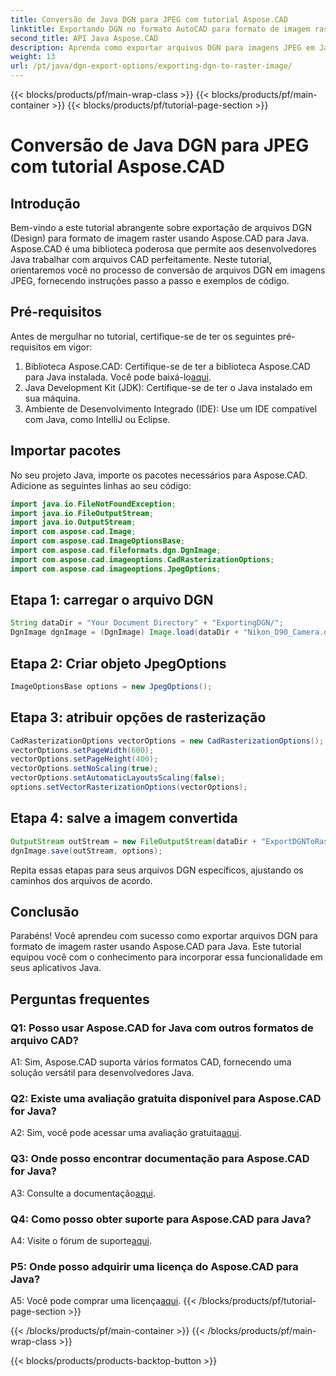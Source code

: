 ```yaml
---
title: Conversão de Java DGN para JPEG com tutorial Aspose.CAD
linktitle: Exportando DGN no formato AutoCAD para formato de imagem raster
second_title: API Java Aspose.CAD
description: Aprenda como exportar arquivos DGN para imagens JPEG em Java usando Aspose.CAD. Este tutorial passo a passo orienta você durante o processo sem esforço.
weight: 13
url: /pt/java/dgn-export-options/exporting-dgn-to-raster-image/
---
```


{{< blocks/products/pf/main-wrap-class >}}
{{< blocks/products/pf/main-container >}}
{{< blocks/products/pf/tutorial-page-section >}}

# Conversão de Java DGN para JPEG com tutorial Aspose.CAD

## Introdução

Bem-vindo a este tutorial abrangente sobre exportação de arquivos DGN (Design) para formato de imagem raster usando Aspose.CAD para Java. Aspose.CAD é uma biblioteca poderosa que permite aos desenvolvedores Java trabalhar com arquivos CAD perfeitamente. Neste tutorial, orientaremos você no processo de conversão de arquivos DGN em imagens JPEG, fornecendo instruções passo a passo e exemplos de código.

## Pré-requisitos

Antes de mergulhar no tutorial, certifique-se de ter os seguintes pré-requisitos em vigor:
1.  Biblioteca Aspose.CAD: Certifique-se de ter a biblioteca Aspose.CAD para Java instalada. Você pode baixá-lo[aqui](https://releases.aspose.com/cad/java/).
2. Java Development Kit (JDK): Certifique-se de ter o Java instalado em sua máquina.
3. Ambiente de Desenvolvimento Integrado (IDE): Use um IDE compatível com Java, como IntelliJ ou Eclipse.

## Importar pacotes

No seu projeto Java, importe os pacotes necessários para Aspose.CAD. Adicione as seguintes linhas ao seu código:

```java
import java.io.FileNotFoundException;
import java.io.FileOutputStream;
import java.io.OutputStream;
import com.aspose.cad.Image;
import com.aspose.cad.ImageOptionsBase;
import com.aspose.cad.fileformats.dgn.DgnImage;
import com.aspose.cad.imageoptions.CadRasterizationOptions;
import com.aspose.cad.imageoptions.JpegOptions;
```

## Etapa 1: carregar o arquivo DGN

```java
String dataDir = "Your Document Directory" + "ExportingDGN/";
DgnImage dgnImage = (DgnImage) Image.load(dataDir + "Nikon_D90_Camera.dgn");
```

## Etapa 2: Criar objeto JpegOptions

```java
ImageOptionsBase options = new JpegOptions();
```

## Etapa 3: atribuir opções de rasterização

```java
CadRasterizationOptions vectorOptions = new CadRasterizationOptions();
vectorOptions.setPageWidth(600);
vectorOptions.setPageHeight(400);
vectorOptions.setNoScaling(true);
vectorOptions.setAutomaticLayoutsScaling(false);
options.setVectorRasterizationOptions(vectorOptions);
```

## Etapa 4: salve a imagem convertida

```java
OutputStream outStream = new FileOutputStream(dataDir + "ExportDGNToRasterImage_Out.jpg");
dgnImage.save(outStream, options);
```

Repita essas etapas para seus arquivos DGN específicos, ajustando os caminhos dos arquivos de acordo.

## Conclusão

Parabéns! Você aprendeu com sucesso como exportar arquivos DGN para formato de imagem raster usando Aspose.CAD para Java. Este tutorial equipou você com o conhecimento para incorporar essa funcionalidade em seus aplicativos Java.

## Perguntas frequentes

### Q1: Posso usar Aspose.CAD for Java com outros formatos de arquivo CAD?

A1: Sim, Aspose.CAD suporta vários formatos CAD, fornecendo uma solução versátil para desenvolvedores Java.

### Q2: Existe uma avaliação gratuita disponível para Aspose.CAD for Java?

 A2: Sim, você pode acessar uma avaliação gratuita[aqui](https://releases.aspose.com/).

### Q3: Onde posso encontrar documentação para Aspose.CAD for Java?

 A3: Consulte a documentação[aqui](https://reference.aspose.com/cad/java/).

### Q4: Como posso obter suporte para Aspose.CAD para Java?

 A4: Visite o fórum de suporte[aqui](https://forum.aspose.com/c/cad/19).

### P5: Onde posso adquirir uma licença do Aspose.CAD para Java?

 A5: Você pode comprar uma licença[aqui](https://purchase.aspose.com/buy).
{{< /blocks/products/pf/tutorial-page-section >}}

{{< /blocks/products/pf/main-container >}}
{{< /blocks/products/pf/main-wrap-class >}}

{{< blocks/products/products-backtop-button >}}
